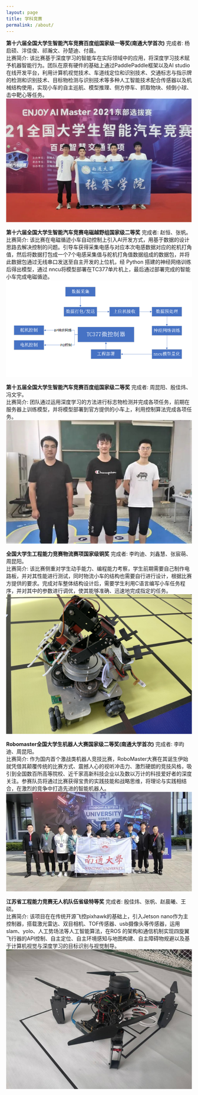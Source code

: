 ```yaml
---
layout: page
title: 学科竞赛
permalink: /about/
---
```


<strong>第十六届全国大学生智能汽车竞赛百度组国家级一等奖(南通大学首次)</strong> 完成者: 杨启硕、泮佳俊、祁瀚文、孙楚迪、付晨。<br>
比赛简介: 该比赛基于深度学习的智能车在实际领域中的应用，将深度学习技术赋予机器智能行为。团队在原有硬件的基础上通过PaddlePaddle框架以及AI studio在线开发平台，利用计算机视觉技术、车道线定位和识别技术、交通标志与指示牌的检测和识别技术、目标物检测与识别技术等多种人工智能技术配合传感器以及机械结构使用，实现小车的自主巡航、模型推理、侧方停车、抓取物块、倾倒小球、击中靶心等任务。
<br>
![image](https://github.com/ZhangJianLab/ZhangJianLab.github.io/blob/main/test3.jpg)
<br>

<strong>第十六届全国大学生智能汽车竞赛电磁越野组国家级二等奖</strong> 完成者: 赵恒、张帆。<br>
比赛简介: 该比赛在电磁循迹小车自动控制上引入AI开发方式，用基于数据的设计思路去解决控制的问题。引导车获得采集电感与对应本次电感数据对应的舵机打角值，然后将数据打包成一个7个电感采集值与舵机打角值数据组成的数据包，并将此数据包通过无线串口发送至自主开发的上位机，经 Python 搭建的神经网络训练后得出模型，通过 nncu将模型部署在TC377单片机上，最后通过部署完成的智能小车完成电磁循迹。
<br>
![image](https://github.com/ZhangJianLab/ZhangJianLab.github.io/blob/main/test7.jpg)
<br>

<strong>第十五届全国大学生智能汽车竞赛百度组国家级二等奖</strong> 完成者: 周昆阳、殷佳炜、冯文宇。<br>
比赛简介: 团队通过运用深度学习的方法进行标志物检测并完成各项任务，前期在服务器上训练模型，并将模型部署到官方提供的小车上，利用控制算法完成各项任务。
<br>
![image](https://github.com/ZhangJianLab/ZhangJianLab.github.io/blob/main/test4.jpg)
<br>

<strong>全国大学生工程能力竞赛物流赛项国家级铜奖</strong> 完成者: 李昀迪、刘鑫慧、张宸萌、周昆阳。<br>
比赛简介: 该比赛侧重对学生动手能力、编程能力考察，学生前期需要自己制作电路板，并对其性能进行测试，同时物流小车的结构也需要自行进行设计，根据比赛方提供的要求。完成对车整体结构设计后，需要学生利用C语言编写小车任务程序，并对其中的参数进行调优，使其能够准确、迅速地完成指定的任务。
<br>
![image](https://github.com/ZhangJianLab/ZhangJianLab.github.io/blob/main/test5.jpg)
<br>


<strong>Robomaster全国大学生机器人大赛国家级二等奖(南通大学首次)</strong> 完成者: 李昀迪、周昆阳。<br>
比赛简介: 作为国内首个激战类机器人竞技比赛，RoboMaster大赛在其诞生伊始就凭借其颠覆传统的比赛方式、震撼人心的视听冲击力、激烈硬朗的竞技风格，吸引到全国数百所高等院校、近千家高新科技企业以及数以万计的科技爱好者的深度关注。参赛队员将通过比赛获得宝贵的实践技能和战略思维，将理论与实践相结合，在激烈的竞争中打造先进的智能机器人。
<br>
![image](https://github.com/ZhangJianLab/ZhangJianLab.github.io/blob/main/test6.jpg)
<br>

<strong>江苏省工程能力竞赛无人机队伍省级特等奖</strong> 完成者: 殷佳炜、张帆、赵晨曦、王硕。<br>
比赛简介: 该项目在在传统开源飞控pixhawk的基础上，引入Jetson nano作为主控制器，搭载激光雷达、双目相机、TOF传感器、usb摄像头等传感器，运用slam、yolo、人工势场法等人工智能算法，在ROS 的架构和通信机制实现四旋翼飞行器的API控制、自主定位、自主环境感知与地图构建、自主障碍物规避以及基于计算机视觉与深度学习的目标识别与视觉制导。
<br>
![image](https://github.com/ZhangJianLab/ZhangJianLab.github.io/blob/main/test8.jpg)
<br>
